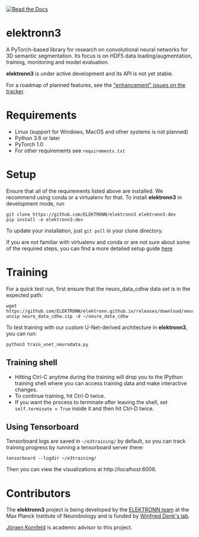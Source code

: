 [![Read the Docs](https://readthedocs.org/projects/elektronn3/badge/?version=latest)](https://elektronn3.readthedocs.io/en/latest/)

# elektronn3

A PyTorch-based library for research on
convolutional neural networks for 3D semantic segmentation.
Its focus is on HDF5 data loading/augmentation, training, monitoring
and model evaluation.

**elektronn3** is under active development and its API is not yet stable.

For a roadmap of planned features, see the ["enhancement" issues on the tracker](https://github.com/ELEKTRONN/elektronn3/issues?q=is%3Aissue+is%3Aopen+label%3Aenhancement).

# Requirements

- Linux (support for Windows, MacOS and other systems is not planned)
- Python 3.6 or later
- PyTorch 1.0
- For other requirements see `requirements.txt`


# Setup

Ensure that all of the requirements listed above are installed.
We recommend using conda or a virtualenv for that.
To install **elektronn3** in development mode, run

    git clone https://github.com/ELEKTRONN/elektronn3 elektronn3-dev
    pip install -e elektronn3-dev

To update your installation, just `git pull` in your clone
directory.

If you are not familiar with virtualenv and conda or are not sure about some of
the required steps, you can find a more detailed setup guide [here](https://github.com/ELEKTRONN/elektronn3/blob/master/setup.md)

# Training

For a quick test run, first ensure that the neuro_data_cdhw data set is
in the expected path:

    wget https://github.com/ELEKTRONN/elektronn.github.io/releases/download/neuro_data_cdhw/neuro_data_cdhw.zip
    unzip neuro_data_cdhw.zip -d ~/neuro_data_cdhw

To test training with our custom U-Net-derived architecture in **elektronn3**,
you can run:

    python3 train_unet_neurodata.py


## Training shell

- Hitting Ctrl-C anytime during the training will drop you to the
IPython training shell where you can access training data and make interactive
changes.
- To continue training, hit Ctrl-D twice.
- If you want the process to terminate after leaving the shell, set
`self.terminate = True` inside it and then hit Ctrl-D twice.


## Using Tensorboard

Tensorboard logs are saved in `~/e3training/` by default, so you can track training
progress by running a tensorboard server there:

    tensorboard --logdir ~/e3training/

Then you can view the visualizations at http://localhost:6006.


# Contributors


The **elektronn3** project is being developed by the
[ELEKTRONN team](https://github.com/orgs/ELEKTRONN/people) at the
Max Planck Institute of Neurobiology and is funded by
[Winfried Denk's lab](http://www.neuro.mpg.de/denk).

[Jörgen Kornfeld](http://www.neuro.mpg.de/person/43611/3242677)
is academic advisor to this project.
